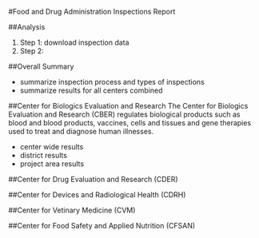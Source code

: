 #Food and Drug Administration Inspections Report

##Analysis
1. Step 1: download inspection data
2. Step 2: 

##Overall Summary
- summarize inspection process and types of inspections
- summarize results for all centers combined

##Center for Biologics Evaluation and Research
The Center for Biologics Evaluation and Research (CBER) regulates biological products such as blood and blood products, vaccines, cells and tissues and gene therapies used to treat and diagnose human illnesses.
- center wide results
- district results
- project area results


##Center for Drug Evaluation and Research (CDER)


##Center for Devices and Radiological Health (CDRH)


##Center for Vetinary Medicine (CVM)


##Center for Food Safety and Applied Nutrition (CFSAN)